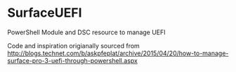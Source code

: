 # SurfaceUEFI
PowerShell Module and DSC resource to manage UEFI

Code and inspiration origianally sourced from http://blogs.technet.com/b/askpfeplat/archive/2015/04/20/how-to-manage-surface-pro-3-uefi-through-powershell.aspx


